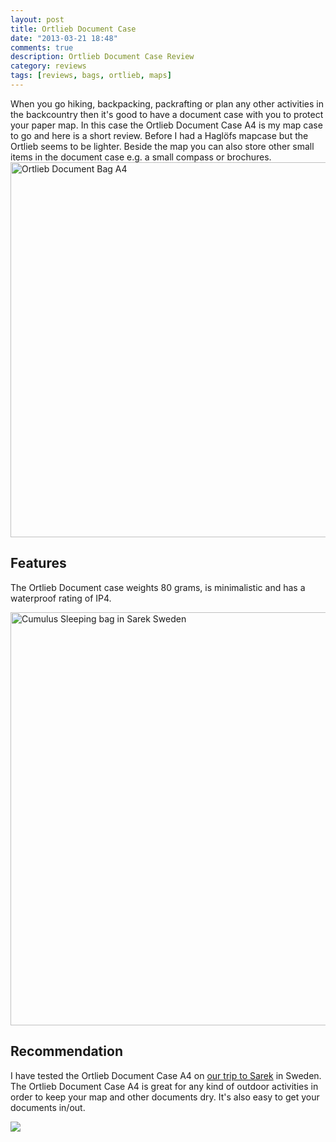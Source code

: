 ```yaml
---
layout: post
title: Ortlieb Document Case
date: "2013-03-21 18:48"
comments: true
description: Ortlieb Document Case Review
category: reviews
tags: [reviews, bags, ortlieb, maps]
---
```


When you go hiking, backpacking, packrafting or plan any other activities in the backcountry then it's good to have a document case with you to protect your paper map. In this case the Ortlieb Document Case A4 is my map case to go and here is a short review. Before I had a Hagl&#1255;fs mapcase but the Ortlieb seems to be lighter. Beside the map you can also store other small items in the document case e.g. a small compass or brochures.
<a href="https://www.flickr.com/photos/90204224@N07/8577036409" title="Ortlieb Document Bag A4"><img src="https://farm9.staticflickr.com/8104/8577036409_b8bd345891_b.jpg" width="600" alt="Ortlieb Document Bag A4"></a>
<!--more-->

## Features
The Ortlieb Document case weights 80 grams, is minimalistic and has a waterproof rating of IP4.

<a data-flickr-embed="true"  href="https://www.flickr.com/photos/90204224@N07/9599003854/in/photolist-fCepqs-e4Vy76-e52cWU-e52d4q-duuWXW" title="Cumulus Sleeping bag in Sarek Sweden"><img src="https://farm3.staticflickr.com/2882/9599003854_ea53324e34_b.jpg" width="992" height="661" alt="Cumulus Sleeping bag in Sarek Sweden"></a><script async src="//embedr.flickr.com/assets/client-code.js" charset="utf-8"></script>

## Recommendation
I have tested the Ortlieb Document Case A4 on <a href="http://hikeventures.com/hiking-and-packrafting-in-sarek-day-1/" target="_self">our trip to Sarek</a> in Sweden. The Ortlieb Document Case A4 is great for any kind of outdoor activities in order to keep your map and other documents dry. It's also easy to get your documents in/out.

<a rel="nofollow" href="http://www.amazon.com/gp/product/B000N8FIX8/ref=as_li_tl?ie=UTF8&camp=1789&creative=9325&creativeASIN=B000N8FIX8&linkCode=as2&tag=hikeve-20&linkId=ZOUFWPGCMWFZESSE"><img border="0" src="http://ws-na.amazon-adsystem.com/widgets/q?_encoding=UTF8&ASIN=B000N8FIX8&Format=_SL250_&ID=AsinImage&MarketPlace=US&ServiceVersion=20070822&WS=1&tag=hikeve-20" ></a><img src="http://ir-na.amazon-adsystem.com/e/ir?t=hikeve-20&l=as2&o=1&a=B000N8FIX8" width="1" height="1" border="0" alt="" style="border:none !important; margin:0px !important;" />
